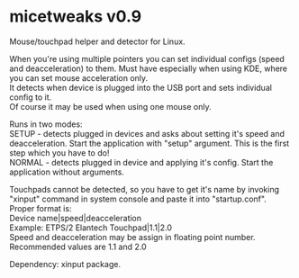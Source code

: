 # micetweaks v0.9
Mouse/touchpad helper and detector for Linux.

When you're using multiple pointers you can set individual configs (speed and deacceleration) to them. Must have especially when using KDE, where you can set mouse acceleration only.  
It detects when device is plugged into the USB port and sets individual config to it.  
Of course it may be used when using one mouse only.

Runs in two modes:  
SETUP - detects plugged in devices and asks about setting it's speed and deacceleration. Start the application with "setup" argument. This is the first step which you have to do!  
NORMAL - detects plugged in device and applying it's config. Start the application without arguments.

Touchpads cannot be detected, so you have to get it's name by invoking "xinput" command in system console and paste it into "startup.conf". Proper format is:  
Device name|speed|deacceleration  
Example: ETPS/2 Elantech Touchpad|1.1|2.0  
Speed and deacceleration may be assign in floating point number. Recommended values are 1.1 and 2.0

Dependency: xinput package.
